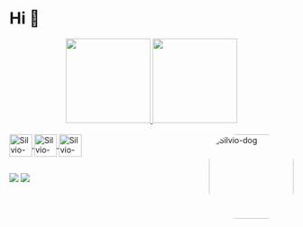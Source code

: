 <h1>  Hi
  👋 </h1>


<div align="center">
  <a href="https://github.com/silviotecmarques">
  <img height="150em" src="https://github-readme-stats.vercel.app/api?username=silviotecmarques&show_icons=true&theme=dark&include_all_commits=true&count_private=true"/>
  <img height="150em" src="https://github-readme-stats.vercel.app/api/top-langs/?username=silviotecmarques&layout=compact&langs_count=7&theme=dark"/>
</div>
  
  <div style="display: inline_block"><br>
  <img align="center" alt="Silvio-Java" height="40" width="40" src="https://cdn.jsdelivr.net/gh/devicons/devicon/icons/java/java-original.svg">
  <img align="center" alt="Silvio-Git" height="40" width="40" src="https://cdn.jsdelivr.net/gh/devicons/devicon/icons/git/git-original.svg">
  <img align="center" alt="Silvio-Spring" height="40" width="40" src="https://cdn.jsdelivr.net/gh/devicons/devicon/icons/spring/spring-original.svg"> 
  <img align="right" alt="Silvio-dog" height="150" style="border-radius:50px;" src="https://media1.giphy.com/media/3o6ggbCzAotIx43ey4/giphy.gif?cid=ecf05e4781hybi67seiqv69vbw4kg01ba302zfz9k52j142e&rid=giphy.gif&ct=g">   
  </div>
  
  ##
  
  <div> 
  <a href = "mailto:silviotec.marques@gmail.com"><img src="https://img.shields.io/badge/-Gmail-%23333?style=for-the-badge&logo=gmail&logoColor=red" target="_blank"></a>
  <a href="https://www.linkedin.com/in/silviotecmarques/" target="_blank"><img src="https://img.shields.io/badge/-LinkedIn-%230077B5?style=for-the-badge&logo=linkedin&logoColor=white" target="_blank"></a> 
 
 
</div>
  

